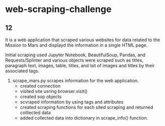 # web-scraping-challenge
## 12

It is a web application that scraped various websites for data related to the Mission to Mars and displayd the information in a single HTML page. 

Initial scraping used Jupyter Notebook, BeautifulSoup, Pandas, and Requests/Splinter and various objects were scraped such as titles, paragraph text, images, table, titles, and lsit of images and titles by their associated tags. 

1. scrape_mars.py scrapes information for the web application. 
    * created connection
    * visited site usring browser.visit()
    * created sop objects
    * scvraped information by using tags and attributes
    * created scraping functions for each sited scraping and returned colllected data
    * added collected data into dictionary in scrape_info() function. 
   
